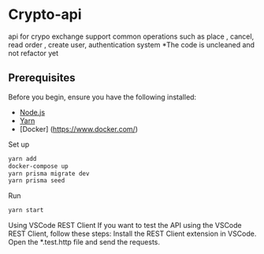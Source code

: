 # Crypto-api

api for crypo exchange support common operations such as place , cancel, read order , create user, authentication system
*The code is uncleaned and not refactor yet 

## Prerequisites

Before you begin, ensure you have the following installed:

- [Node.js](https://nodejs.org/en/) 
- [Yarn](https://yarnpkg.com/) 
- [Docker] (https://www.docker.com/)

Set up
```bash
yarn add 
docker-compose up
yarn prisma migrate dev
yarn prisma seed
```

Run
```bash
yarn start
```

Using VSCode REST Client
  If you want to test the API using the VSCode REST Client, follow these steps:
  Install the REST Client extension in VSCode.
  Open the *.test.http file and send the requests.

